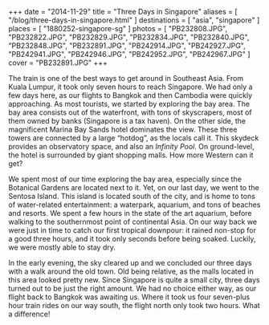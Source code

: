 +++
date    = "2014-11-29"
title   = "Three Days in Singapore"
aliases = [ "/blog/three-days-in-singapore.html" ]
destinations = [ "asia", "singapore" ]
places  = [ "1880252-singapore-sg" ]
photos  = [
  "PB232808.JPG", "PB232822.JPG", "PB232829.JPG", "PB232834.JPG", "PB232840.JPG",
  "PB232848.JPG", "PB232891.JPG", "PB242914.JPG", "PB242927.JPG", "PB242941.JPG",
  "PB242946.JPG", "PB242952.JPG", "PB242967.JPG"
]
cover = "PB232891.JPG"
+++

The train is one of the best ways to get around in Southeast Asia. From Kuala Lumpur, it took only seven hours to reach Singapore. We had only a few days here, as our flights to Bangkok and then Cambodia were quickly approaching. As most tourists, we started by exploring the bay area. The bay area consists out of the waterfront, with tons of skyscrapers, most of them owned by banks (Singapore is a tax haven). On the other side, the magnificent Marina Bay Sands hotel dominates the view. These three towers are connected by a large “hotdog”, as the locals call it. This skydeck provides an observatory space, and also an *Infinity Pool*. On ground-level, the hotel is surrounded by giant shopping malls. How more Western can it get?
<!--more-->
We spent most of our time exploring the bay area, especially since the Botanical Gardens are located next to it. Yet, on our last day, we went to the Sentosa Island. This island is located south of the city, and is home to tons of water-related entertainment: a waterpark, aquarium, and tons of beaches and resorts. We spent a few hours in the state of the art aquarium, before walking to the southernmost point of continental Asia. On our way back we were just in time to catch our first tropical downpour: it rained non-stop for a good three hours, and it took only seconds before being soaked. Luckily, we were mostly able to stay dry.

In the early evening, the sky cleared up and we concluded our three days with a walk around the old town. Old being relative, as the malls located in this area looked pretty new. Since Singapore is quite a small city, three days turned out to be just the right amount. We had no choice either way, as our flight back to Bangkok was awaiting us. Where it took us four seven-plus hour train rides on our way south, the flight north only took two hours. What a difference!